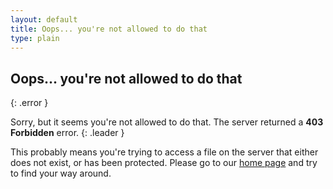 ```yaml
---
layout: default
title: Oops... you're not allowed to do that
type: plain
---
```


## Oops... you're not allowed to do that
{: .error }

Sorry, but it seems you're not allowed to do that. The server returned a **403 Forbidden** error.
{: .leader }

This probably means you're trying to access a file on the server that either does not exist, or has been protected. Please go to our [home page][1] and try to find your way around.

[1]: http:://arjanvandergaag.nl "Go to this site's home page"